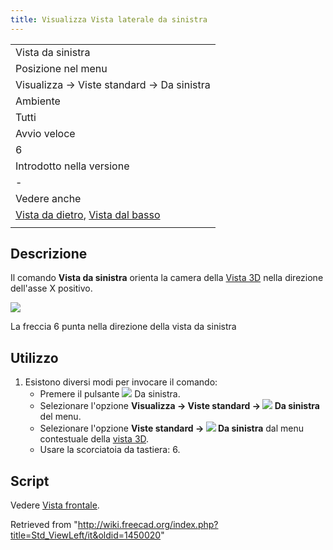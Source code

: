 ```yaml
---
title: Visualizza Vista laterale da sinistra
---
```


|                                                                                                                  |
| ---------------------------------------------------------------------------------------------------------------- |
| Vista da sinistra                                                                                                |
| Posizione nel menu                                                                                               |
| Visualizza → Viste standard → Da sinistra                                                                        |
| Ambiente                                                                                                         |
| Tutti                                                                                                            |
| Avvio veloce                                                                                                     |
| 6                                                                                                                |
| Introdotto nella versione                                                                                        |
| -                                                                                                                |
| Vedere anche                                                                                                     |
| [Vista da dietro](/Std_ViewRear/it "Std ViewRear/it"), [Vista dal basso](/Std_ViewBottom/it "Std ViewBottom/it") |
|                                                                                                                  |

## Descrizione

Il comando **Vista da sinistra** orienta la camera della [Vista 3D](/3D_view/it "3D view/it") nella direzione dell'asse X positivo.

![](/images/FreeCAD_views_rear.svg)

La freccia 6 punta nella direzione della vista da sinistra

## Utilizzo

1. Esistono diversi modi per invocare il comando:
   - Premere il pulsante ![](/images/Std_ViewLeft.svg) Da sinistra.
   - Selezionare l'opzione **Visualizza → Viste standard → ![](/images/Std_ViewLeft.svg) Da sinistra** del menu.
   - Selezionare l'opzione **Viste standard → ![](/images/Std_ViewLeft.svg) Da sinistra** dal menu contestuale della [vista 3D](/3D_view/it "3D view/it").
   - Usare la scorciatoia da tastiera: 6.

## Script

Vedere [Vista frontale](/Std_ViewFront/it#Script "Std ViewFront/it").

Retrieved from "<http://wiki.freecad.org/index.php?title=Std_ViewLeft/it&oldid=1450020>"
